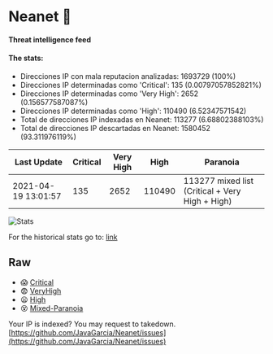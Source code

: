 # Neanet :hocho:
#### Threat intelligence feed
#### The stats:

- Direcciones IP con mala reputacion analizadas: 1693729 (100%)
- Direcciones IP determinadas como 'Critical':  135 (0.00797057852821%)
- Direcciones IP determinadas como 'Very High':  2652 (0.156577587087%)
- Direcciones IP determinadas como 'High':  110490 (6.52347571542)
- Total de direcciones IP indexadas en Neanet:  113277 (6.68802388103%)
- Total de direcciones IP descartadas en Neanet:  1580452 (93.311976119%)

| Last Update | Critical | Very High | High | Paranoia |
| --- | --- | --- | --- | --- |
| 2021-04-19 13:01:57 | 135 | 2652 | 110490 | 113277 mixed list (Critical + Very High + High)|

![Stats](https://docs.google.com/spreadsheets/d/e/2PACX-1vSnaNMIXVabIpDJjufMlzH7poXnshF3mgd8Is1g9ytUEzVsP5my4Trn8f-xkoLLQ38xpL3HtmUexLo6/pubchart?oid=501124687&format=image)

For the historical stats go to: [link](/stats.csv)
## Raw
- :scream: [Critical](https://raw.githubusercontent.com/JavaGarcia/Neanet/master/blacklists/neanet_critical.txt)
- :fearful: [VeryHigh](https://raw.githubusercontent.com/JavaGarcia/Neanet/master/blacklists/neanet_veryHigh.txtt)
- :frowning: [High](https://raw.githubusercontent.com/JavaGarcia/Neanet/master/blacklists/neanet_high.txt)
- :dizzy_face: [Mixed-Paranoia](https://raw.githubusercontent.com/JavaGarcia/Neanet/master/blacklists/neanet_all.txt)


Your IP is indexed? You may request to takedown. [https://github.com/JavaGarcia/Neanet/issues](https://github.com/JavaGarcia/Neanet/issues)









































































































































































































































































































































































































































































































































































































































































































































































































































































































































































































































































































































































































































































































































































































































































































































































































































































































































































































































































































































































































































































































































































































































































































































































































































































































































































































































































































































































































































































































































































































































































































































































































































































































































































































































































































































































































































































































































































































































































































































































































































































































































































































































































































































































































































































































































































































































































































































































































































































































































































































































































































































































































































































































































































































































































































































































































































































































































































































































































































































